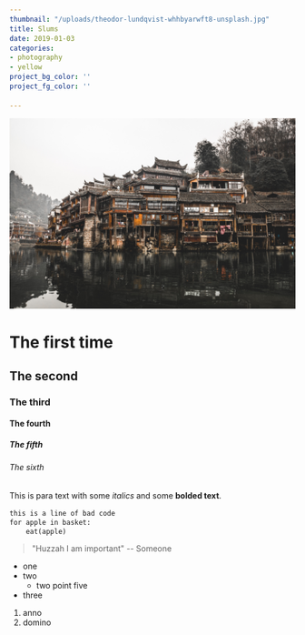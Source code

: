 ```yaml
---
thumbnail: "/uploads/theodor-lundqvist-whhbyarwft8-unsplash.jpg"
title: Slums
date: 2019-01-03
categories:
- photography
- yellow
project_bg_color: ''
project_fg_color: ''

---
```

  
![](/uploads/theodor-lundqvist-whhbyarwft8-unsplash.jpg)

# The first time

## The second

### The third

#### The fourth

##### The fifth

###### The sixth

This is para text with some _italics_ and some **bolded text**.

    this is a line of bad code
    for apple in basket:
    	eat(apple)

> "Huzzah I am important" -- Someone

* one
* two
  * two point five
* three

1. anno
2. domino